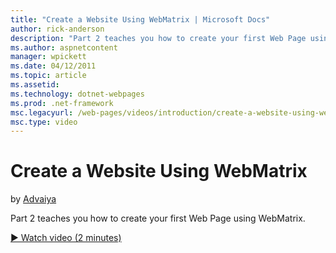 ```yaml
---
title: "Create a Website Using WebMatrix | Microsoft Docs"
author: rick-anderson
description: "Part 2 teaches you how to create your first Web Page using WebMatrix."
ms.author: aspnetcontent
manager: wpickett
ms.date: 04/12/2011
ms.topic: article
ms.assetid: 
ms.technology: dotnet-webpages
ms.prod: .net-framework
msc.legacyurl: /web-pages/videos/introduction/create-a-website-using-webmatrix
msc.type: video
---
```

Create a Website Using WebMatrix
====================
by [Advaiya](https://twitter.com/Advaiyasolns)

Part 2 teaches you how to create your first Web Page using WebMatrix.

[&#9654; Watch video (2 minutes)](https://channel9.msdn.com/Blogs/ASP-NET-Site-Videos/create-a-website-using-webmatrix)